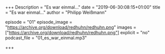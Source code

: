 +++
Description = "Es war einmal…"
date = "2019-06-30:08:15+01:00"
title = "Es war einmal…"
author = "Philipp Weißmann"

episode = "01"
episode_image = "https://archive.org/download/redhuhn/redhuhn.png"
images = ["https://archive.org/download/redhuhn/redhuhn.png"]
explicit = "no"
podcast_file = "01_es_war_einmal.mp3"

+++